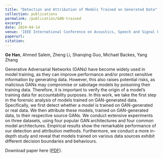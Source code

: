 ```yaml
---
title: "Detection and Attribution of Models Trained on Generated Data"
collection: publications
permalink: /publication/GAN-trained
excerpt:
date: 2024-04-14
venue: 'IEEE International Conference on Acoustics, Speech and Signal Processing (ICASSP)'
paperurl:
citation: 
---
```

<b>Ge Han</b>, Ahmed Salem, Zheng Li, Shanqing Guo, Michael Backes, Yang Zhang

Generative Adversarial Networks (GANs) have become widely used in model training, as they can improve performance and/or protect sensitive information by generating data.
However, this also raises potential risks, as malicious GANs may compromise or sabotage models by poisoning their training data.
Therefore, it is important to verify the origin of a model’s training data for accountability purposes.
In this work, we take the first step in the forensic analysis of models trained on GAN-generated data.
Specifically, we first detect whether a model is trained on GAN-generated or real data.
We then attribute these models, trained on GAN-generated data, to their respective source GANs.
We conduct extensive experiments on three datasets, using four popular GAN architectures and four common model architectures.
Empirical results show the remarkable performance of our detection and attribution methods.
Furthermore, we conduct a more in-depth study and reveal that models trained on various data sources exhibit different decision boundaries and behaviours.

Download paper here ([PDF](http://g3h4n.github.io/files/paper1.pdf)).
